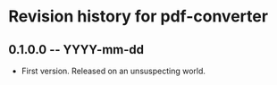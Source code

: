 # Revision history for pdf-converter

## 0.1.0.0 -- YYYY-mm-dd

* First version. Released on an unsuspecting world.
